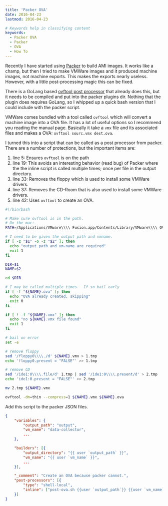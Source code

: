 ```yaml
---
title: 'Packer OVA'
date: 2016-04-23
lastmod: 2016-04-23

# Keywords help in classifying content
keywords:
  - Packer OVA
  - Packer
  - OVA
  - How To
---
```


Recently I have started using [Packer](https://www.packer.io/) to build AMI images. It works like a champ, but then I tried to make VMWare images and it produced machine images, not machine exports. This makes the exports nearly useless. However, with a little post-processing magic this can be fixed.

<!--more-->

There is a GoLang based [ovftool post processor](https://github.com/iancmcc/packer-post-processor-ovftool) that already does this, but it needs to be compiled and put into the packer plugins dir. Nothing that the plugin does requires GoLang, so I whipped up a quick bash version that I could include with the packer script.

VMWare comes bundled with a tool called `ovftool` which will convert a machine image into a OVA file. It has a lot of useful options so I recommend you reading the manual page. Basically it take a `vmx` file and its associated files and makes a OVA: `ovftool sourc.vmx dest.ova`.

I turned this into a script that can be called as a post processor from packer. There are a number of protections, but the important items are:

1. line 5: Ensures `ovftool` is on the path
2. line 19: This avoids an interesting behavior (read bug) of Packer where the the inline script is called multiple times; once per file in the output directory.
3. line 33: Removes the floppy which is used to install some VMWare drivers.
4. line 37: Removes the CD-Room that is also used to install some VMWare drivers.
5. line 42: Uses `ovftool` to create an OVA.

```bash
#!/bin/bash

# Make sure ovftool is in the path.
# On the mac:
PATH=/Applications/VMware\\\\ Fusion.app/Contents/Library/VMware\\\\ OVF\\\\ Tool/:$PATH

# I need to be given the output path and vmname.
if [ -z "$1" -o -z "$2" ]; then
  echo "output path and vm-name are required"
  exit 1
fi

DIR=$1
NAME=$2

cd $DIR

# I may be called multiple times.  If so bail early
if [ -f "${NAME}.ova" ]; then
  echo "OVA already created, skipping"
  exit 0
fi

if [ ! -f "${NAME}.vmx" ]; then
  echo "no ${NAME}.vmx file found"
  exit 1
fi

# bail on error
set -e

# remove floppy
sed '/floppy0\\\\./d' ${NAME}.vmx > 1.tmp
echo 'floppy0.present = "FALSE"' >> 1.tmp

# remove CD
sed '/ide1:0\\\\.file/d' 1.tmp | sed '/ide1:0\\\\.present/d' > 2.tmp
echo 'ide1:0.present = "FALSE"' >> 2.tmp

mv 2.tmp ${NAME}.vmx

ovftool -dm=thin --compress=1 ${NAME}.vmx ${NAME}.ova
```

Add this script to the packer JSON files.

```json
{
    "variables": {
        "output_path": "output",
        "vm_name": "data-collector",
        ...
    },

    "builders": [{
        "output_directory": "{{ user `output_path` }}",
        "vm_name": "{{ user `vm_name` }}",
        ...
    }],

    "_comment": "Create an OVA because packer cannot.",
    "post-processors": [{
        "type": "shell-local",
        "inline": ["post-ova.sh {{user `output_path`}} {{user `vm_name`}}"]
    }]
}
```

